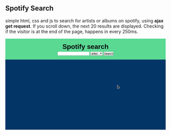 ## Spotify Search

simple html, css and js to search for artists or albums on spotify, using **ajax get request**.
If you scroll down, the next 20 results are displayed.
Checking if the visitor is at the end of the page, happens in every 250ms.

![](./screenshots/spotify_search_infinite.gif "spotify search with infinite scroll")
